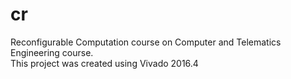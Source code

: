 # cr
Reconfigurable Computation course on Computer and Telematics Engineering course. <br>
This project was created using Vivado 2016.4
